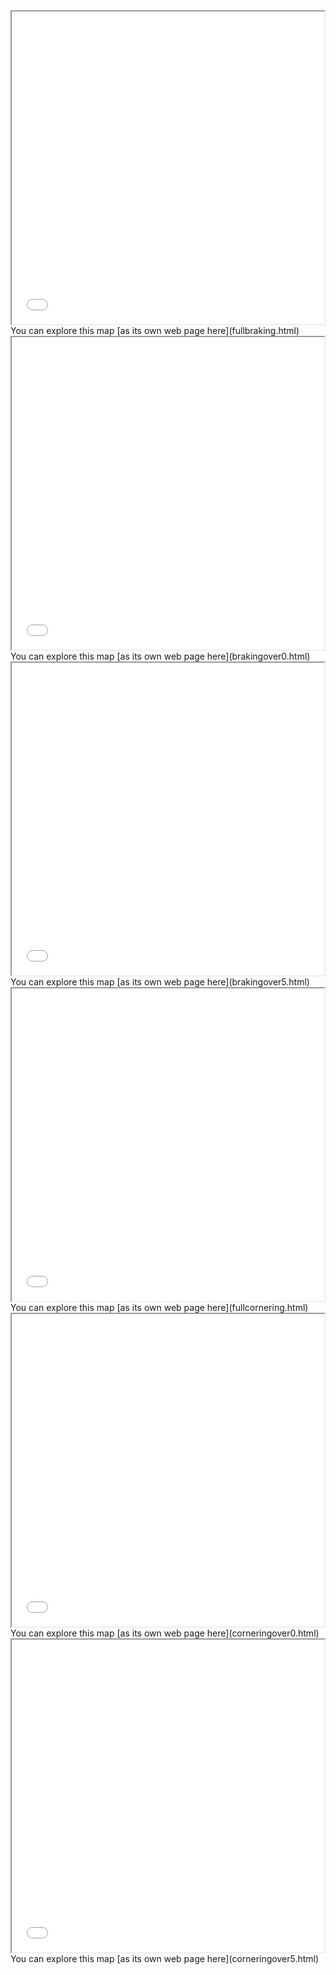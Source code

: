 
<iframe src="fullbraking.html" height="500" width="500"></iframe>
You can explore this map [as its own web page here](fullbraking.html)
<iframe src="brakingover0.html" height="500" width="500"></iframe>
You can explore this map [as its own web page here](brakingover0.html)
<iframe src="brakingover5.html" height="500" width="500"></iframe>
You can explore this map [as its own web page here](brakingover5.html)
<iframe src="fullcornering.html" height="500" width="500"></iframe>
You can explore this map [as its own web page here](fullcornering.html)
<iframe src="corneringover0.html" height="500" width="500"></iframe>
You can explore this map [as its own web page here](corneringover0.html)
<iframe src="corneringover5.html" height="500" width="500"></iframe>
You can explore this map [as its own web page here](corneringover5.html)
